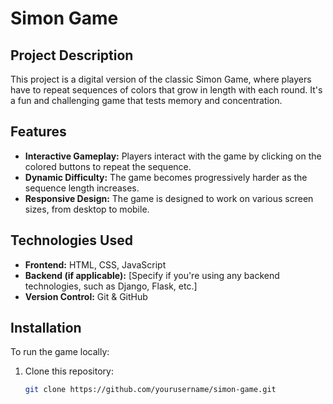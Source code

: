 # Simon Game

## Project Description
This project is a digital version of the classic Simon Game, where players have to repeat sequences of colors that grow in length with each round. It's a fun and challenging game that tests memory and concentration.

## Features
- **Interactive Gameplay:** Players interact with the game by clicking on the colored buttons to repeat the sequence.
- **Dynamic Difficulty:** The game becomes progressively harder as the sequence length increases.
- **Responsive Design:** The game is designed to work on various screen sizes, from desktop to mobile.

## Technologies Used
- **Frontend:** HTML, CSS, JavaScript
- **Backend (if applicable):** [Specify if you're using any backend technologies, such as Django, Flask, etc.]
- **Version Control:** Git & GitHub

## Installation
To run the game locally:
1. Clone this repository:
   ```bash
   git clone https://github.com/yourusername/simon-game.git
